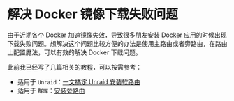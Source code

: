 # 解决 Docker 镜像下载失败问题

由于近期各个 Docker 加速镜像失效，导致很多朋友安装 Docker 应用的时候出现下载失败问题。想解决这个问题比较方便的办法是使用主路由或者旁路由，在路由上配置魔法，可以有效的解决 Docker 下载问题。

此前我已经写了几篇相关的教程，可以按需参考：

- 适用于 `Unraid`：[一文搞定 Unraid 安装软路由](/unraid/router.md)
- 适用于 `群晖`：[安装旁路由](/synology/router.md)
<!-- - 适用于 `PVE`：[安装软路由]() -->

